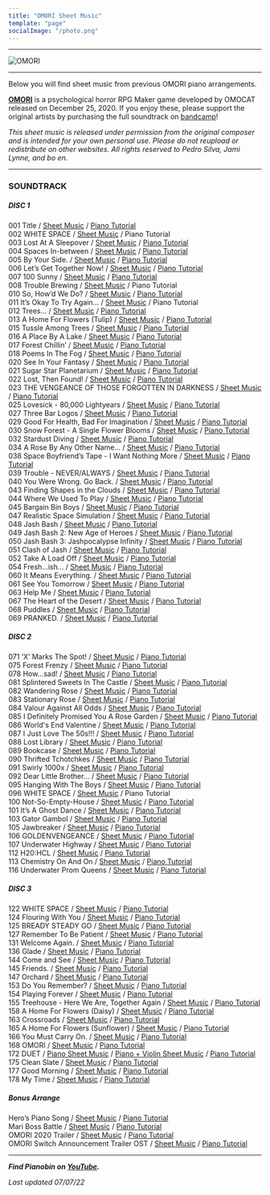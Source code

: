 ```yaml
---
title: "OMORI Sheet Music"
template: "page"
socialImage: "/photo.png"
---
```


---

![OMORI](/media/images/OMORI_header.jpg)

---

Below you will find sheet music from previous OMORI piano arrangements.

**[OMORI](http://www.omori-game.com/)** is a psychological horror RPG Maker game developed by OMOCAT released on December 25, 2020. If you enjoy these, please support the original artists by purchasing the full soundtrack on [bandcamp](https://omori.bandcamp.com/releases)!

_This sheet music is released under permission from the original composer and is intended for your own personal use. Please do not reupload or redistribute on other websites. All rights reserved to Pedro Silva, Jami Lynne, and bo en._

---

### SOUNDTRACK

##### DISC 1

001 Title / [Sheet Music](/media/omori/Title_PB.pdf) / [Piano Tutorial](https://youtu.be/AQ6JrvWnOGc)  
002 WHITE SPACE / [Sheet Music](/media/omori/2_WHITE_SPACE_PB.pdf) / Piano Tutorial  
003 Lost At A Sleepover / [Sheet Music](/media/omori/Lost_At_A_Sleepover_PB.pdf) / [Piano Tutorial](https://youtu.be/wWnz7f3VD1Y)  
004 Spaces In-between / [Sheet Music](/media/omori/Spaces_In-between_PB.pdf) / [Piano Tutorial](https://youtu.be/i-TkPKN4sng)  
005 By Your Side. / [Sheet Music](/media/omori/By_Your_Side_PB.pdf) / [Piano Tutorial](https://youtu.be/brPM5mjYkQs)  
006 Let’s Get Together Now! / [Sheet Music](/media/omori/Let's_Get_Together_Now!_PB.pdf) / [Piano Tutorial](https://youtu.be/QwndQZ9xA8k)  
007 100 Sunny / [Sheet Music](/media/omori/100_Sunny_PB.pdf) / [Piano Tutorial](https://youtu.be/eUBkqQiX0H4)  
008 Trouble Brewing / [Sheet Music](/media/omori/Trouble_Brewing_PB.pdf) / Piano Tutorial  
010 So, How’d We Do? / [Sheet Music](/media/omori/So,_How'd_We_Do_PB.pdf) / [Piano Tutorial](https://youtu.be/qJLhe7ag-es)  
011 It’s Okay To Try Again... / [Sheet Music](/media/omori/It's_Okay_To_Try_Again..._PB.pdf) / Piano Tutorial  
012 Trees... / [Sheet Music](/media/omori/Trees..._PB.pdf) / [Piano Tutorial](https://youtu.be/rlXTmF8APMY)  
013 A Home For Flowers (Tulip) / [Sheet Music](/media/omori/A_Home_For_Flowers_Tulip_PB.pdf) / [Piano Tutorial](https://youtu.be/PNdJryXmm7E)  
015 Tussle Among Trees / [Sheet Music](/media/omori/Tussle_Among_Trees_PB.pdf) / [Piano Tutorial](https://youtu.be/a2GKV5sAxew)  
016 A Place By A Lake / [Sheet Music](/media/omori/A_Place_By_A_Lake_PB.pdf) / [Piano Tutorial](https://youtu.be/Pd7JMgwyYkY)  
017 Forest Chillin’ / [Sheet Music](/media/omori/Forest_Chillin'_PB.pdf) / [Piano Tutorial](https://youtu.be/j2Am7lwp1g0)  
018 Poems In The Fog / [Sheet Music](/media/omori/Poems_In_The_Fog_PB.pdf) / [Piano Tutorial](https://youtu.be/oDTAg_Us1gY)  
020 See In Your Fantasy / [Sheet Music](/media/omori/See_In_Your_Fantasy_PB.pdf) / [Piano Tutorial](https://youtu.be/cPlKk6mlgNw)  
021 Sugar Star Planetarium / [Sheet Music](/media/omori/Sugar_Star_Planetarium_PB.pdf) / [Piano Tutorial](https://youtu.be/KXD0vf3sM1M)  
022 Lost, Then Found! / [Sheet Music](/media/omori/Lost_Then_Found_PB.pdf) / [Piano Tutorial](https://youtu.be/GVXevq9hO60)  
023 THE VENGEANCE OF THOSE FORGOTTEN IN DARKNESS / [Sheet Music](/media/omori/THE_VENGEANCE_OF_THOSE_FORGOTTEN_IN_DARKNESS_PB.pdf) / [Piano Tutorial](https://youtu.be/aHjBAs7QeTY)  
025 Lovesick - 80,000 Lightyears / [Sheet Music](/media/omori/Lovesick_-_80000_Lightyears_PB.pdf) / [Piano Tutorial](https://youtu.be/NxBslYQvqSE)  
027 Three Bar Logos / [Sheet Music](/media/omori/Three_Bar_Logos_PB.pdf) / [Piano Tutorial](https://youtu.be/j7v5XAC0JDo)  
029 Good For Health, Bad For Imagination / [Sheet Music](/media/omori/Good_For_Health_Bad_For_Imagination_PB.pdf) / [Piano Tutorial](https://youtu.be/1lDdwpkyofs)  
030 Snow Forest - A Single Flower Blooms / [Sheet Music](/media/omori/Snow_Forest_-_A_Single_Flower_Blooms_PB.pdf) / [Piano Tutorial](https://youtu.be/Xg-sV6q-g8Q)  
032 Stardust Diving / [Sheet Music](/media/omori/Stardust_Diving_PB.pdf) / [Piano Tutorial](https://youtu.be/umXj4efcWw0)  
034 A Rose By Any Other Name… / [Sheet Music](/media/omori/A_Rose_By_Any_Other_Name..._PB.pdf) / [Piano Tutorial](https://youtu.be/Rq7zq3XnBNQ)  
038 Space Boyfriend’s Tape - I Want Nothing More / [Sheet Music](/media/omori/Space_Boyfriend's_Tape_-_I_Want_Nothing_More_PB.pdf) / [Piano Tutorial](https://youtu.be/rSArEwBzx1M)  
039 Trouble - NEVER/ALWAYS / [Sheet Music](/media/omori/Trouble_-_NEVER_ALWAYS_PB.pdf) / [Piano Tutorial](https://youtu.be/LUlTvAeZp2Q)  
040 You Were Wrong. Go Back. / [Sheet Music](/media/omori/You_Were_Wrong._Go_Back_PB.pdf) / [Piano Tutorial](https://youtu.be/_CvyPkjs-m0)  
043 Finding Shapes in the Clouds / [Sheet Music](/media/omori/Finding_Shapes_in_the_Clouds_PB.pdf) / [Piano Tutorial](https://youtu.be/W0V_wKg0yYg)  
044 Where We Used To Play / [Sheet Music](/media/omori/Where_We_Used_To_Play_PB.pdf) / [Piano Tutorial](https://youtu.be/oTcKZPqtyTQ)  
045 Bargain Bin Boys / [Sheet Music](/media/omori/Bargain_Bin_Boys_PB.pdf) / [Piano Tutorial](https://youtu.be/oC3K3AYZ7eo)  
047 Realistic Space Simulation / [Sheet Music](/media/omori/Realistic_Space_Simulation_PB.pdf) / [Piano Tutorial](https://youtu.be/8hkVTF-yNIE)  
048 Jash Bash / [Sheet Music](/media/omori/Jash_Bash_PB.pdf) / [Piano Tutorial](https://youtu.be/9PsJ0BNWBeQ)  
049 Jash Bash 2: New Age of Heroes / [Sheet Music](/media/omori/Jash_Bash_2__New_Age_of_Heroes_PB.pdf) / [Piano Tutorial](https://youtu.be/9PsJ0BNWBeQ)  
050 Jash Bash 3: Jashpocalypse Infinity / [Sheet Music](/media/omori/Jash_Bash_3__Jashpocalypse_Infinity_PB.pdf) / [Piano Tutorial](https://youtu.be/9PsJ0BNWBeQ)  
051 Clash of Jash / [Sheet Music](/media/omori/Clash_of_Jash_PB.pdf) / [Piano Tutorial](https://youtu.be/9PsJ0BNWBeQ)  
052 Take A Load Off / [Sheet Music](/media/omori/Take_A_Load_Off_PB.pdf) / [Piano Tutorial](https://youtu.be/pQEf2jyv6v0)  
054 Fresh…ish… / [Sheet Music](/media/omori/Fresh...ish..._PB.pdf) / [Piano Tutorial](https://youtu.be/cDp43P8Dhmg)  
060 It Means Everything. / [Sheet Music](/media/omori/It_Means_Everything_PB.pdf) / [Piano Tutorial](https://youtu.be/9wnv9xoeo0k)  
061 See You Tomorrow / [Sheet Music](/media/omori/See_You_Tomorrow_PB.pdf) / [Piano Tutorial](https://youtu.be/OlMKXdh46rg)  
063 Help Me / [Sheet Music](/media/omori/Help_Me_PB.pdf) / [Piano Tutorial](https://youtu.be/ii2oR82GesY)  
067 The Heart of the Desert / [Sheet Music](/media/omori/The_Heart_of_the_Desert_PB.pdf) / [Piano Tutorial](https://youtu.be/rmc8TH4itQ4)  
068 Puddles / [Sheet Music](/media/omori/Puddles_PB.pdf) / [Piano Tutorial](https://youtu.be/ztcvhqdl5bs)  
069 PRANKED. / [Sheet Music](/media/omori/PRANKED_PB.pdf) / [Piano Tutorial](https://youtu.be/_2gisRC20xg)

##### DISC 2

071 ‘X’ Marks The Spot! / [Sheet Music](/media/omori/X_Marks_The_Spot_PB.pdf) / [Piano Tutorial](https://youtu.be/Qra7wvSK11U)  
075 Forest Frenzy / [Sheet Music](/media/omori/Forest_Frenzy_PB.pdf) / [Piano Tutorial](https://youtu.be/m1msTadmDUQ)  
078 How...sad! / [Sheet Music](/media/omori/How...sad!_PB.pdf) / [Piano Tutorial](https://youtu.be/4mXxt52snGM)  
081 Splintered Sweets In The Castle / [Sheet Music](/media/omori/Splintered_Sweet_In_The_Castle_PB.pdf) / [Piano Tutorial](https://youtu.be/CC--261SVrE)  
082 Wandering Rose / [Sheet Music](/media/omori/Wandering_Rose_PB.pdf) / [Piano Tutorial](https://youtu.be/VlDrDWOdkf0)  
083 Stationary Rose / [Sheet Music](/media/omori/Stationary_Rose_PB.pdf) / [Piano Tutorial](https://youtu.be/NUOBBHLarbI)  
084 Valour Against All Odds / [Sheet Music](/media/omori/Valour_Against_All_Odds_PB.pdf) / [Piano Tutorial](https://youtu.be/F9R_rfTKBGg)  
085 I Definitely Promised You A Rose Garden / [Sheet Music](/media/omori/I_Definitely_Promised_You_A_Rose_Garden_PB.pdf) / [Piano Tutorial](https://youtu.be/--q2lFLTw5I)  
086 World's End Valentine / [Sheet Music](/media/omori/World's_End_Valentine_PB.pdf) / [Piano Tutorial](https://youtu.be/WYEe3XiAGG8)  
087 I Just Love The 50s!!! / [Sheet Music](/media/omori/I_Just_Love_The_50s_PB.pdf) / [Piano Tutorial](https://youtu.be/O-v8AjIM28A)  
088 Lost Library / [Sheet Music](/media/omori/Lost_Library_PB.pdf) / [Piano Tutorial](https://youtu.be/cBSFvMlpNOY)  
089 Bookcase / [Sheet Music](/media/omori/Bookcase_PB.pdf) / [Piano Tutorial](https://youtu.be/-nE9s9Yl1UI)  
090 Thrifted Tchotchkes / [Sheet Music](/media/omori/Thrifted_Tchotchkes_PB.pdf) / [Piano Tutorial](https://youtu.be/7wses98Zh44)  
091 Swirly 1000x / [Sheet Music](/media/omori/Swirly_1000x_PB.pdf) / [Piano Tutorial](https://youtu.be/FvEnW59gLoY)  
092 Dear Little Brother… / [Sheet Music](/media/omori/Dear_Little_Brother_PB.pdf) / [Piano Tutorial](https://youtu.be/NkOKgviihfI)  
095 Hanging With The Boys / [Sheet Music](/media/omori/Hanging_With_The_Boys_PB.pdf) / [Piano Tutorial](https://youtu.be/CdLxgtAAIzI)  
096 WHITE SPACE / [Sheet Music](/media/omori/96_WHITE_SPACE_PB.pdf) / Piano Tutorial  
100 Not-So-Empty-House / [Sheet Music](/media/omori/Not-So-Empty-House_PB.pdf) / [Piano Tutorial](https://youtu.be/evqBoOggW08)  
101 It’s A Ghost Dance / [Sheet Music](/media/omori/It's_A_Ghost_Dance_PB.pdf) / [Piano Tutorial](https://youtu.be/8cjVbpOa4lA)  
103 Gator Gambol / [Sheet Music](/media/omori/Gator_Gambol_PB.pdf) / [Piano Tutorial](https://youtu.be/tn7_4yq4aO4)  
105 Jawbreaker / [Sheet Music](/media/omori/Jawbreaker_PB.pdf) / [Piano Tutorial](https://youtu.be/Vc6weYfhXy4)  
106 GOLDENVENGEANCE / [Sheet Music](/media/omori/GOLDENVENGEANCE_PB.pdf) / [Piano Tutorial](https://youtu.be/_or9TF2Re_E)  
107 Underwater Highway / [Sheet Music](/media/omori/Underwater_Highway_PB.pdf) / [Piano Tutorial](https://youtu.be/D4LOfqnbMvU)  
112 H20:HCL / [Sheet Music](/media/omori/H20_HCL_PB.pdf) / [Piano Tutorial](https://youtu.be/mJBHiR9brDo)  
113 Chemistry On And On / [Sheet Music](/media/omori/Chemistry_On_And_On_PB.pdf) / [Piano Tutorial](https://youtu.be/d-xUJvUVjCo)  
116 Underwater Prom Queens / [Sheet Music](/media/omori/Underwater_Prom_Queens_PB.pdf) / [Piano Tutorial](https://youtu.be/5DpUgqvPdQA)

##### DISC 3

122 WHITE SPACE / [Sheet Music](/media/omori/WHITE_SPACE_PB.pdf) / [Piano Tutorial](https://youtu.be/hmR_ibw6etc)  
124 Flouring With You / [Sheet Music](/media/omori/Flouring_With_You_PB.pdf) / [Piano Tutorial](https://youtu.be/Ri-qciO6NO8)  
125 BREADY STEADY GO / [Sheet Music](/media/omori/BREADY_STEADY_GO_PB.pdf) / [Piano Tutorial](https://youtu.be/hgbbOPc8nuM)  
127 Remember To Be Patient / [Sheet Music](/media/omori/Remember_To_Be_Patient_PB.pdf) / [Piano Tutorial](https://youtu.be/_46mOFGX0X0)  
131 Welcome Again. / [Sheet Music](/media/omori/Welcome_Again_PB.pdf) / [Piano Tutorial](https://youtu.be/w84qVFN7ToQ)  
136 Glade / [Sheet Music](/media/omori/Glade_PB.pdf) / [Piano Tutorial](https://youtu.be/iHy-WKR4S8s)  
144 Come and See / [Sheet Music](/media/omori/Come_and_See_PB.pdf) / [Piano Tutorial](https://youtu.be/IHdUcAApNGQ)  
145 Friends. / [Sheet Music](/media/omori/Friends_PB.pdf) / [Piano Tutorial](https://youtu.be/zd2unlLxYrE)  
147 Orchard / [Sheet Music](/media/omori/Orchard_PB.pdf) / [Piano Tutorial](https://youtu.be/lW8hzzw5M4E)  
153 Do You Remember? / [Sheet Music](/media/omori/Do_You_Remember_PB.pdf) / [Piano Tutorial](https://youtu.be/ycEb0uKTMCw)  
154 Playing Forever / [Sheet Music](/media/omori/Playing_Forever_PB.pdf) / [Piano Tutorial](https://youtu.be/_lcAZzXzB9Q)  
155 Treehouse - Here We Are, Together Again / [Sheet Music](/media/omori/Treehouse_-_Here_We_Are_Together_Again_PB.pdf) / [Piano Tutorial](https://youtu.be/DVaJ4FXG33Y)  
158 A Home For Flowers (Daisy) / [Sheet Music](/media/omori/A_Home_For_Flowers_Daisy_PB.pdf) / [Piano Tutorial](https://youtu.be/Y58uFGJxaNM)  
163 Crossroads / [Sheet Music](/media/omori/Crossroads_PB.pdf) / [Piano Tutorial](https://youtu.be/5pjrZlMP4lE)  
165 A Home For Flowers (Sunflower) / [Sheet Music](/media/omori/A_Home_For_Flowers_Sunflower_PB.pdf) / [Piano Tutorial](https://youtu.be/eIUIFipwGZw)  
166 You Must Carry On. / [Sheet Music](/media/omori/You_Must_Carry_On_PB.pdf) / [Piano Tutorial](https://youtu.be/Ekda8EK1bDA)  
168 OMORI / [Sheet Music](/media/omori/OMORI_PB.pdf) / [Piano Tutorial](https://youtu.be/fBLUzDzMNLg)  
172 DUET / [Piano Sheet Music](/media/omori/DUET_PB.pdf) / [Piano + Violin Sheet Music](/media/omori/DUET_violin_piano_PB.pdf) / [Piano Tutorial](https://youtu.be/q2PGQBoei2M)  
175 Clean Slate / [Sheet Music](/media/omori/Clean_Slate_PB.pdf) / [Piano Tutorial](https://youtu.be/5VNgnakqUKQ)  
177 Good Morning / [Sheet Music](/media/omori/Good_Morning_PB.pdf) / [Piano Tutorial](https://youtu.be/Cf3S6rgtc3g)  
178 My Time / [Sheet Music](/media/omori/My_Time_PB.pdf) / [Piano Tutorial](https://youtu.be/l4uHQG19dF8)

##### Bonus Arrange

Hero’s Piano Song / [Sheet Music](/media/omori/Hero_Piano_Song_PB.pdf) / [Piano Tutorial](https://youtu.be/NVD5WHhI76c)  
Mari Boss Battle / [Sheet Music](/media/omori/Mari_Boss_Battle_PB.pdf) / [Piano Tutorial](https://youtu.be/7Rn_sZykqlU)  
OMORI 2020 Trailer / [Sheet Music](/media/omori/OMORI_2020_Trailer_PB.pdf) / [Piano Tutorial](https://youtu.be/09wvMaaXrvU)  
OMORI Switch Announcement Trailer OST / [Sheet Music](/media/omori/OMORI_Switch_Trailer_Theme_PB.pdf) / [Piano Tutorial](https://youtu.be/iW_tIgAqGXc)

---

**_Find Pianobin on [YouTube](https://www.youtube.com/pianobin)._**

_Last updated 07/07/22_
